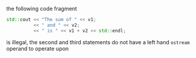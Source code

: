 the following code fragment
```cpp
std::cout << "The sum of " << v1;
		  << " and " << v2;
		  << " is " << v1 + v2 << std::endl;
```
is illegal, the second and third statements do not have a left hand `ostream` operand to operate upon